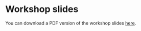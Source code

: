 # Workshop slides

You can download a PDF version of the workshop slides <a href="https://gianpo-public.s3-eu-west-1.amazonaws.com/endtoendml/slides/Build_Your_Own_ML_Application.pdf">here</a>.
